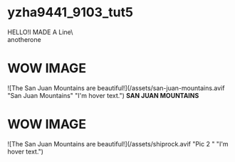 # yzha9441_9103_tut5

HELLO!I MADE A Line\   
anotherone

# WOW IMAGE

![The San Juan Mountains are beautiful!](/assets/san-juan-mountains.avif "San Juan Mountains" "I'm hover text.")
**SAN JUAN MOUNTAINS**


# WOW IMAGE
![The San Juan Mountains are beautiful!](/assets/shiprock.avif "Pic 2 " "I'm hover text.")